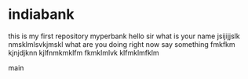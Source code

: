 # indiabank
this is my first repository
myperbank
hello sir what is your name
jsijijjslk
nmsklmlsvkjmskl
what
are 
you
doing 
right now
say something
fmkfkm
kjnjdjknn
 kjlfnmkmklfm
 fkmklmlvk
  klfmklmfklm
  
main
